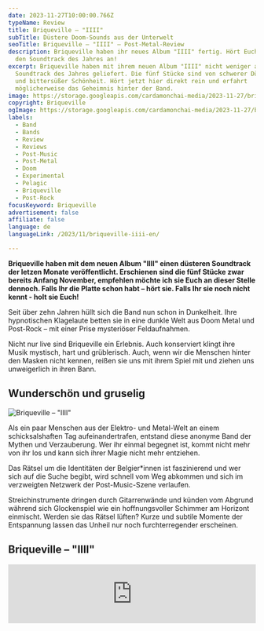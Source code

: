 ```yaml
---
date: 2023-11-27T10:00:00.766Z
typeName: Review
title: Briqueville – "IIII"
subTitle: Düstere Doom-Sounds aus der Unterwelt
seoTitle: Briqueville – "IIII" – Post-Metal-Review
description: Briqueville haben ihr neues Album "IIII" fertig. Hört Euch jetzt
  den Soundtrack des Jahres an!
excerpt: Briqueville haben mit ihrem neuen Album "IIII" nicht weniger als den
  Soundtrack des Jahres geliefert. Die fünf Stücke sind von schwerer Düsternis
  und bittersüßer Schönheit. Hört jetzt hier direkt rein und erfahrt
  möglicherweise das Geheimnis hinter der Band.
image: https://storage.googleapis.com/cardamonchai-media/2023-11-27/briqueville-iiii-png-imagine-181818_494949_1024_768/640.webp
copyright: Briqueville
ogImage: https://storage.googleapis.com/cardamonchai-media/2023-11-27/briqueville-iiii-og-png-imagine-181818_383839_1200_628/640.webp
labels:
  - Band
  - Bands
  - Review
  - Reviews
  - Post-Music
  - Post-Metal
  - Doom
  - Experimental
  - Pelagic
  - Briqueville
  - Post-Rock
focusKeyword: Briqueville
advertisement: false
affiliate: false
language: de
languageLink: /2023/11/briqueville-iiii-en/

---
```


**Briqueville haben mit dem neuen Album "IIII" einen düsteren Soundtrack der letzen Monate veröffentlicht. Erschienen sind die fünf Stücke zwar bereits Anfang November, empfehlen möchte ich sie Euch an dieser Stelle dennoch. Falls Ihr die Platte schon habt – hört sie. Falls Ihr sie noch nicht kennt - holt sie Euch!**

Seit über zehn Jahren hüllt sich die Band nun schon in Dunkelheit. Ihre hypnotischen Klagelaute betten sie in eine dunkle Welt aus Doom Metal und Post-Rock – mit einer Prise mysteriöser Feldaufnahmen.

Nicht nur live sind Briqueville ein Erlebnis. Auch konserviert klingt ihre Musik mystisch, hart und grüblerisch. Auch, wenn wir die Menschen hinter den Masken nicht kennen, reißen sie uns mit ihrem Spiel mit und ziehen uns unweigerlich in ihren Bann.

## Wunderschön und gruselig

![Briqueville – "IIII"](https://storage.googleapis.com/cardamonchai-media/2023-11-27/briqueville-iiii-review-jpg-imagine-989898_838383_800_800/640.webp 'Briqueville – "IIII"')

Als ein paar Menschen aus der Elektro- und Metal-Welt an einem schicksalshaften Tag aufeinandertrafen, entstand diese anonyme Band der Mythen und Verzauberung. Wer ihr einmal begegnet ist, kommt nicht mehr von ihr los und kann sich ihrer Magie nicht mehr entziehen.

Das Rätsel um die Identitäten der Belgier\*innen ist faszinierend und wer sich auf die Suche begibt, wird schnell vom Weg abkommen und sich im verzweigten Netzwerk der Post-Music-Szene verlaufen.

Streichinstrumente dringen durch Gitarrenwände und künden vom Abgrund während sich Glockenspiel wie ein hoffnungsvoller Schimmer am Horizont einmischt. Werden sie das Rätsel lüften? Kurze und subtile Momente der Entspannung lassen das Unheil nur noch furchterregender erscheinen.

## Briqueville – "IIII"

<iframe
  style="border: 0; width: 100%; height: 120px;"
  src="https://bandcamp.com/EmbeddedPlayer/album=3681691251/size=large/bgcol=ffffff/linkcol=5c9b72/tracklist=false/artwork=small/transparent=true/"
  seamless
>
  <a href="https://briqueville.bandcamp.com/album/iiii">
    IIII by B R I Q U E V I L L E
  </a>
</iframe>
